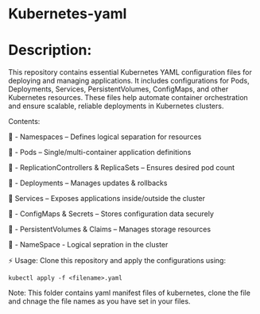 # Kubernetes-yaml

# **Description:**
This repository contains essential Kubernetes YAML configuration files for deploying and managing applications. It includes configurations for Pods, Deployments, Services, PersistentVolumes, ConfigMaps, and other Kubernetes resources. These files help automate container orchestration and ensure scalable, reliable deployments in Kubernetes clusters.

Contents:

📌 - Namespaces – Defines logical separation for resources

📌 - Pods – Single/multi-container application definitions

📌 - ReplicationControllers & ReplicaSets – Ensures desired pod count

📌 - Deployments – Manages updates & rollbacks

📌 Services – Exposes applications inside/outside the cluster

📌 - ConfigMaps & Secrets – Stores configuration data securely

📌 - PersistentVolumes & Claims – Manages storage resources

📌 - NameSpace - Logical sepration in the cluster


⚡ Usage: Clone this repository and apply the configurations using:

```
kubectl apply -f <filename>.yaml
```



Note: This folder contains yaml manifest files of kubernetes, clone the file and chnage the file names as you have set in your files.

